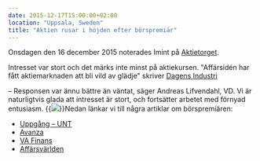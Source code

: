 ```yaml
---
date: 2015-12-17T15:00:00+02:00
location: "Uppsala, Sweden"
title: "Aktien rusar i höjden efter börspremiär"
---
```

Onsdagen den 16 december 2015 noterades Imint på [Aktietorget](https://www.aktietorget.se/Instrument.aspx?ID_Company=413).

Intresset var stort och det märks inte minst på aktiekursen. "Affärsidén har fått aktiemarknaden att bli vild av glädje" skriver [Dagens Industri](http://digital.di.se/artikel/videobolaget-imint-tokrusar-pa-borsen) <!--more-->

– Responsen var ännu bättre än väntat, säger Andreas Lifvendahl, VD. Vi är naturligtvis glada att intresset är stort, och fortsätter arbetet med förnyad entusiasm.
{{<img src="andreas-simon.jpg" caption="Andreas Lifvendahl (VD) och Simon Mika (CTO) vid börspremiären">}}Nedan länkar vi till några artiklar om börspremiären:

- [Uppgång – UNT](http://www.uppgang.com/start/uppsalaforetag-borsnoterat-4026049.aspx)
- [Avanza](https://www.avanza.se/placera/redaktionellt/2015/12/16/monsterrusning-i-premiaren.html)
- [VA Finans](http://www.vafinans.se/aktier/nyheter/Hett-bolag-i-haussad-sektor-rusar-oever-200-procent-p%C3%A5-15-minuter-1000963474)
- [Affärsvärlden](http://www.affarsvarlden.se/hem/nyheter/article3953395.ece)
